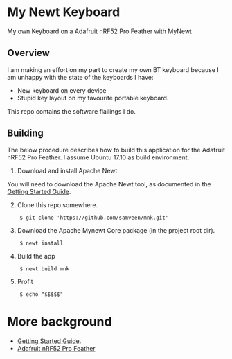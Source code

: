 <!--
# See LICENSE file for details
-->

# My Newt Keyboard

My own Keyboard on a Adafruit nRF52 Pro Feather with MyNewt

## Overview

I am making an effort on my part to create my own BT keyboard because I
am unhappy with the state of the keyboards I have:
- New keyboard on every device
- Stupid key layout on my favourite portable keyboard.

This repo contains the software flailings I do.

## Building

The below procedure describes how to build this application for the
Adafruit nRF52 Pro Feather. I assume Ubuntu 17.10 as build environment.

1. Download and install Apache Newt.

You will need to download the Apache Newt tool, as documented in the [Getting Started Guide](http://mynewt.apache.org/latest/os/introduction/).

2. Clone this repo somewhere.

```no-highlight
    $ git clone 'https://github.com/samveen/mnk.git'
```

3. Download the Apache Mynewt Core package (in the project root dir).

```no-highlight
    $ newt install
```

4. Build the app

```no-highlight
    $ newt build mnk
```

5. Profit

```no-highlight
    $ echo "$$$$$"
```

# More background
- [Getting Started Guide](http://mynewt.apache.org/latest/os/introduction/).
- [Adafruit nRF52 Pro Feather](https://learn.adafruit.com/adafruit-nrf52-pro-feather/overview)
